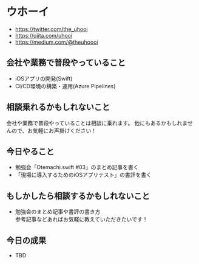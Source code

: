 # ウホーイ

- https://twitter.com/the_uhooi
- https://qiita.com/uhooi
- https://medium.com/@theuhoooi

## 会社や業務で普段やっていること

- iOSアプリの開発(Swift)
- CI/CD環境の構築・運用(Azure Pipelines)

## 相談乗れるかもしれないこと

会社や業務で普段やっていることは相談に乗れます。
他にもあるかもしれませんので、お気軽にお声掛けください！

## 今日やること

- 勉強会「Otemachi.swift #03」のまとめ記事を書く
- 「現場に導入するためのiOSアプリテスト」の書評を書く

## もしかしたら相談するかもしれないこと

- 勉強会のまとめ記事や書評の書き方  
参考記事などあればお気軽に教えていただきたいです！

## 今日の成果

- TBD

